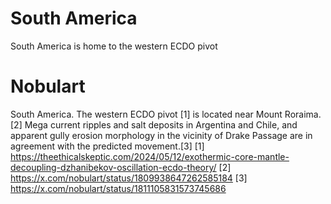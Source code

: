 # South America

South America is home to the western ECDO pivot

# Nobulart

South America. The western ECDO pivot [1] is located near Mount Roraima.[2] Mega current ripples and salt deposits in Argentina and Chile, and apparent gully erosion morphology in the vicinity of Drake Passage are in agreement with the predicted movement.[3]
[1] https://theethicalskeptic.com/2024/05/12/exothermic-core-mantle-decoupling-dzhanibekov-oscillation-ecdo-theory/
[2] https://x.com/nobulart/status/1809938647262585184
[3] https://x.com/nobulart/status/1811105831573745686